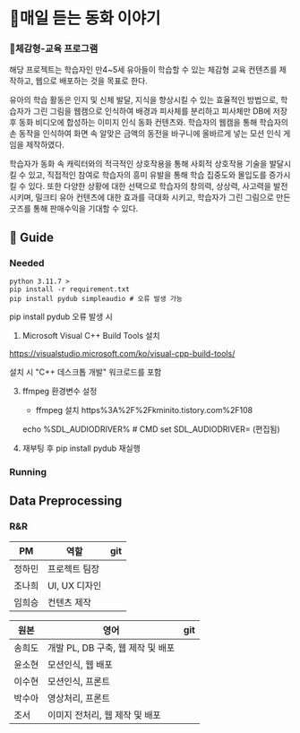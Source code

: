 # 👸매일 듣는 동화 이야기

### 👶체감형-교육 프로그램

 해당 프로젝트는 학습자인 만4~5세 유아들이 학습할 수 있는 체감형 교육 컨텐츠를 제작하고, 웹으로 배포하는 것을 목표로 한다.

 유아의 학습 활동은 인지 및 신체 발달, 지식을 향상시킬 수 있는 효율적인 방법으로,  학습자가 그린 그림을 웹캠으로 인식하여 배경과 피사체를 분리하고 피사체만 DB에 저장 후 동화 비디오에 합성하는 이미지 인식 동화 컨텐츠와. 학습자의 웹캠을 통해 학습자의 손 동작을 인식하여 화면 속 알맞은 금액의 동전을 바구니에 올바르게 넣는 모션 인식 게임을 제작하였다.

 학습자가 동화 속 캐릭터와의 적극적인 상호작용을 통해 사회적 상호작용 기술을 발달시킬 수 있고, 직접적인 참여로 학습자의 흥미 유발을 통해 학습 집중도와 몰입도를 증가시킬 수 있다. 또한 다양한 상황에 대한 선택으로 학습자의 창의력, 상상력, 사고력을 발전시키며, 밀크티 유아 컨텐츠에 대한 효과를 극대화 시키고, 학습자가 그린 그림으로 만든 굿즈를 통해 판매수익을 기대할 수 있다.


## 🔖 Guide
### Needed
    python 3.11.7 >
    pip install -r requirement.txt
    pip install pydub simpleaudio # 오류 발생 가능

pip install pydub 오류 발생 시
1) Microsoft Visual C++ Build Tools 설치

https://visualstudio.microsoft.com/ko/visual-cpp-build-tools/

설치 시 "C++ 데스크톱 개발" 워크로드를 포함


3) ffmpeg 환경변수 설정
   - ffmpeg 설치 https%3A%2F%2Fkminito.tistory.com%2F108
  
    echo %SDL_AUDIODRIVER%     # CMD
    set SDL_AUDIODRIVER= (편집됨)

5) 재부팅 후 pip install pydub 재실행



### Running





## Data Preprocessing


### R&R
|  PM             | 역할                            | git |
| ------------- | ---------------------------------- | ------------------- | 
| 정하민 | 프로젝트 팀장 | |
| 조나희 | UI, UX 디자인 | |
| 임희승 | 컨텐츠 제작 | |


|  원본             | 영어                             | git|
| ------------- | ---------------------------------- | ------- | 
| 송희도 | 개발 PL, DB 구축, 웹 제작 및 배포 ||
| 윤소현 | 모션인식,  웹 배포 ||
| 이수현 | 모션인식, 프론트 ||
| 박수아 | 영상처리, 프론트 ||
| 조서 | 이미지 전처리,  웹 제작 및 배포 ||


